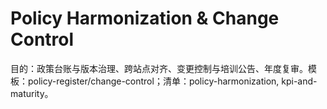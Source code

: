 # Policy Harmonization & Change Control

目的：政策台账与版本治理、跨站点对齐、变更控制与培训公告、年度复审。模板：policy-register/change-control；清单：policy-harmonization, kpi-and-maturity。
